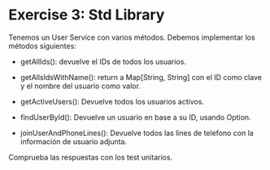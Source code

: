 # Exercise 3: Std Library

Tenemos un User Service con varios métodos. Debemos implementar los métodos siguientes: 

- getAllIds(): devuelve el IDs de todos los usuarios.

- getAllsIdsWithName(): return a Map[String, String] con el ID como clave y el nombre del usuario como valor.

- getActiveUsers(): Devuelve todos los usuarios activos.

- findUserById(): Devuelve un usuario en base a su ID, usando Option.

- joinUserAndPhoneLines(): Devuelve todos las lines de telefono con la información de usuario adjunta. 

Comprueba las respuestas con los test unitarios.